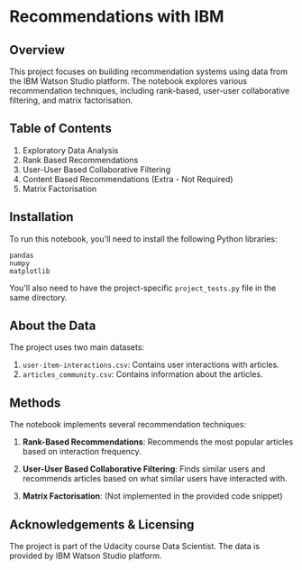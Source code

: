 # Recommendations with IBM
## Overview

This project focuses on building recommendation systems using data from the IBM Watson Studio platform. The notebook explores various recommendation techniques, including rank-based, user-user collaborative filtering, and matrix factorisation.

## Table of Contents

1. Exploratory Data Analysis
2. Rank Based Recommendations
3. User-User Based Collaborative Filtering
4. Content Based Recommendations (Extra - Not Required)
5. Matrix Factorisation

## Installation

To run this notebook, you'll need to install the following Python libraries:

```
pandas
numpy
matplotlib
```

You'll also need to have the project-specific `project_tests.py` file in the same directory.

## About the Data

The project uses two main datasets:

1. `user-item-interactions.csv`: Contains user interactions with articles.
2. `articles_community.csv`: Contains information about the articles.

## Methods

The notebook implements several recommendation techniques:

1. **Rank-Based Recommendations**: Recommends the most popular articles based on interaction frequency.

2. **User-User Based Collaborative Filtering**: Finds similar users and recommends articles based on what similar users have interacted with.

3. **Matrix Factorisation**: (Not implemented in the provided code snippet)

## Acknowledgements & Licensing

The project is part of the Udacity course Data Scientist. The data is provided by IBM Watson Studio platform.